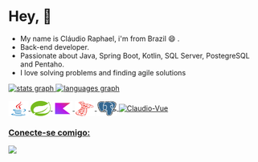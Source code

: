 # Hey, 👋 

* My name is Cláudio Raphael, i'm from Brazil 😄 .
* Back-end developer.
* Passionate about Java, Spring Boot, Kotlin, SQL Server, PostegreSQL and Pentaho.
* I love solving problems and finding agile solutions


<div align="left">
  <a href="https://github.com/ClaudioRaphaelCT">
      <img height="152" alt="stats graph" src="https://github-readme-stats.vercel.app/api?username=ClaudioRaphaelCT&show_icons=true&theme=dracula&include_all_commits=true&count_private=true"/>
  <img height="152" alt="languages graph" src="https://github-readme-stats.vercel.app/api/top-langs/?username=ClaudioRaphaelCT&layout=compact&langs_count=7&theme=dracula"/>
</div>

 <div style="display: inline_block"><br>
   <img align="center" alt="Claudio-Java" height="30" width="40" src="https://raw.githubusercontent.com/devicons/devicon/master/icons/java/java-original.svg">
<img align="center" alt="Claudio-SpringBoot" height="30" width="40" src="https://raw.githubusercontent.com/devicons/devicon/master/icons/spring/spring-original.svg">
<img align="center" alt="Claudio-Kotlin" height="30" width="40" src="https://raw.githubusercontent.com/devicons/devicon/master/icons/kotlin/kotlin-original.svg">
   <img align="center" alt="Claudio-SQLServer" height="30" width="40" src="https://raw.githubusercontent.com/devicons/devicon/master/icons/microsoftsqlserver/microsoftsqlserver-plain.svg">
   <img align="center" alt="Claudio-Postgres" height="30" width="40" src="https://raw.githubusercontent.com/devicons/devicon/master/icons/postgresql/postgresql-original.svg">
   <img align="center" alt="Claudio-Vue" height="30" width="40" src="https://cdn.jsdelivr.net/gh/devicons/devicon/icons/vuejs/vuejs-original.svg">
</div>

 ### Conecte-se comigo:
<div>
  <a href="https://www.linkedin.com/in/cl%C3%A1udio-raphael-cabral-095738203/" target="_blank"><img src="https://img.shields.io/badge/-LinkedIn-%230077B5?style=for-the-badge&logo=linkedin&logoColor=white" target="_blank"></a> 
</div>


